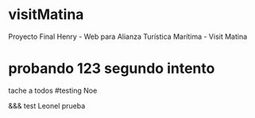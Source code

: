 # visitMatina

Proyecto Final Henry - Web para Alianza Turística Marítima - Visit Matina

probando 123
segundo intento
=======



tache a todos
#testing Noe



&&& test Leonel prueba